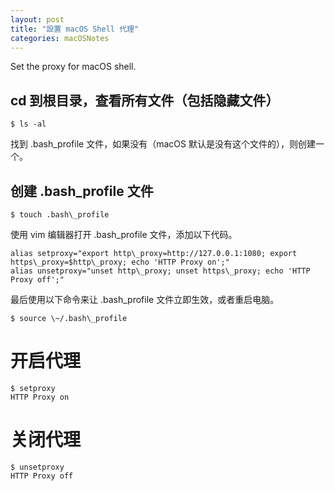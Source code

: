 ```yaml
---
layout: post
title: "設置 macOS Shell 代理"
categories: macOSNotes
---
```

Set the proxy for macOS shell.

## cd 到根目录，查看所有文件（包括隐藏文件）

	$ ls -al

找到 .bash\_profile 文件，如果没有（macOS 默认是没有这个文件的），则创建一个。

## 创建 .bash\_profile 文件

	$ touch .bash\_profile

使用 vim 编辑器打开 .bash\_profile 文件，添加以下代码。

	alias setproxy="export http\_proxy=http://127.0.0.1:1080; export https\_proxy=$http\_proxy; echo 'HTTP Proxy on';"
	alias unsetproxy="unset http\_proxy; unset https\_proxy; echo 'HTTP Proxy off';"

最后使用以下命令来让 .bash\_profile 文件立即生效，或者重启电脑。

	$ source \~/.bash\_profile

# 开启代理

	$ setproxy    
	HTTP Proxy on

# 关闭代理

	$ unsetproxy  
	HTTP Proxy off